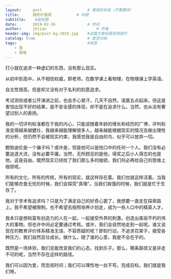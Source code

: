 ```yaml
---
layout:     post   				    # 使用的布局（不需要改）
title:      我的价值观			# 标题 
subtitle:  	 #副标题
date:       2019-02-26 				# 时间
author:     jktian 						# 作者
header-img: img/post-bg-2015.jpg 	#这篇文章标题背景图片
catalog: true 						# 是否归档
tags:								#标签
    - 我
    - 思维
---
```


打小就在追求一种虚幻的东西，没有那么现实。

从初中到高中，从不相信权威，即老师。在数学课上看物理，在物理课上学英语。

自主性很高，但是却又没有对于名利的刻意追求。

考试测验或者公开演讲之前，也会手心冒汗，几天不自然，凌晨五点起床。但这是害怕出现不好的结果，是不安全感的体现，却不是在追求什么。当然，也从没有奢望过别人的表扬。

我的一切评判标准都在于我的内心，只能说随着年龄的增长和经历的广博，评判标准变得越来越健壮，我越来越能理解很多人，越来越能根据现实的情况去做出理性的分析，但仍然不会被现实约束，我感觉我是自由的鸟，似乎可以放弃一切。

鲍勃迪伦是一个骗子吗？或许是，但是他可以是他口中的任何一个人。我们没有必要追逐大流，没有必要平庸。当然，无所顾忌的是他，得奖之后小人得志的也是他，这是自由。既然现实已经给了我们那么多的枷锁，我们何必再给自己的思维上枷锁呢。

所有的文化，所有的传统，所有的现实，就这样存在着。我们也就这样活着。当我们能够衣食无忧的时候，我们会探究“真理”。当我们挨饿的时候，我们就是忙于生存了。

我对于学术有追求吗？只是为了满足自己的好奇心罢了，我想要一直走在探索路上。我不希望被限制，也不希望去按照培养计划走，成为一些人口中的精英人才。

我本只是想和富有创造力的人在一起，一起接受外界的刺激，创造出美丽不朽的伟大的事物。但也许中间必定要通过考核。或许，我们会自然地走到一起呢。谁又说现在的教育评价体系精准无误、不容质疑的呢？即刻行动，不追求花架子，接受各种压力，我们自然茁壮成长。做什么，随了谁的心意，我是不会在乎的。

既然是一场体验，我们总能改变我们的心态，找到乐子。那么，哪条路径又是非走不可的呢，当然不存在这样的路径。

我们可以因为爱，而忽视时间；我们可以理性地一丝不苟，完成目标。我们就是我们呀。